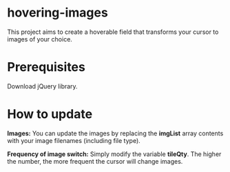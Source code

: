 # hovering-images
This project aims to create a hoverable field that transforms your cursor to images of your choice.

# Prerequisites
Download jQuery library.

# How to update
**Images:** You can update the images by replacing the **imgList** array contents with your image filenames (including file type).

**Frequency of image switch:** Simply modify the variable **tileQty**. The higher the number, the more frequent the cursor will change images. 